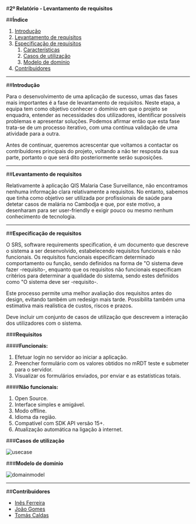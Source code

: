 #**2º Relatório - Levantamento de requisitos**

##**Índice**

1. [Introdução](#intro)
2. [Levantamento de requisitos](#elicitation)
4. [Especificação de requisitos](#specification)
    1. [Características](#features)
    2. [Casos de utilização](#usecases)
    3. [Modelo de domínio](#domainmodel)
4. [Contribuidores](#contributors)


***
##**Introdução** <a name ="intro"></a>

Para o desenvolvimento de uma aplicação de sucesso, umas das fases mais importantes é a fase de levantamento de requisitos. Neste etapa, a equipa tem como objetivo conhecer o domínio em que o projeto se enquadra, entender as necessidades dos utilizadores, identificar possíveis problemas e apresentar soluções. Podemos afirmar então que esta fase trata-se de um processo iterativo, com uma contínua validação de uma atividade para a outra. 

Antes de continuar, queremos acrescentar que voltamos a contactar os contribuidores principais do projeto, voltando a não ter resposta da sua parte, portanto o que será dito posteriormente serão suposições.


****
##**Levantamento de requisitos** <a name ="elicitation"></a>

Relativamente à aplicação QIS Malaria Case Surveillance, não encontramos nenhuma informação clara relativamente a requisitos. No entanto, sabemos que tinha como objetivo ser utilizada por profissionais de saúde para detetar casos de malária no Cambodja e que, por este motivo, a desenharam para ser user-friendly e exigir pouco ou mesmo nenhum conhecimento de tecnologia.


****
##**Especificação de requisitos** <a name ="specification"></a>

O SRS, software requirements specification, é um documento que descreve o sistema a ser desenvolvido, estabelecendo requisitos funcionais e não funcionais. Os requisitos funcionais especificam determinado comportamento ou função, sendo definidos na forma de "O sistema deve fazer -requisito-, enquanto que os requisitos não funcionais especificam critérios para determinar a qualidade do sistema, sendo estes definidos como "O sistema deve ser -requisito-. 

Este processo permite uma melhor avaliação dos requisitos antes do design, evitando também um redesign mais tarde. Possibilita também uma estimativa mais realística de custos, riscos e prazos.

Deve incluir um conjunto de casos de utilização que descrevem a interação dos utilizadores com o sistema.



###**Requisitos** <a name="features"></a>

####**Funcionais:**
1. Efetuar login no servidor ao iniciar a aplicação.
2. Preencher formulário com os valores obtidos no mRDT teste e submeter para o servidor.
3. Visualizar os formulários enviados, por enviar e as estatísticas totais.
    
####**Não funcionais:**
1. Open Source.
2. Interface simples e amigável.
3. Modo offline.
4. Idioma da região.
5. Compatível com SDK API versão 15+.
6. Atualização automática na ligação à internet.



###**Casos de utilização** <a name="usecases"></a>

![usecase](https://github.com/tomasvcaldas/FEUP-ESOF-MALARIASURV/blob/master/ESOF-docs/Images/UseCaseDiagram.png?raw=true)




###**Modelo de domínio** <a name="domainmodel"></a>

![domainmodel](https://github.com/tomasvcaldas/FEUP-ESOF-MALARIASURV/blob/master/ESOF-docs/Images/DomainModel.png?raw=true)




****
##**Contribuidores**<a name="contributors"></a>

* [Inês Ferreira](https://github.com/inesferreira7)
* [João Gomes](https://github.com/joaogomes04)
* [Tomás Caldas](https://github.com/tomasvcaldas)
